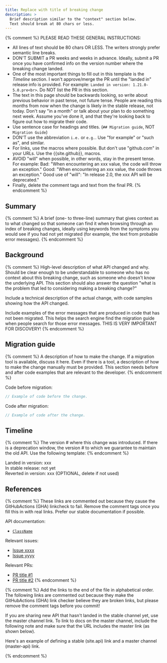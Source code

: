 ```yaml
---
title: Replace with title of breaking change
description: >
  Brief description similar to the "context" section below.
  Text should break at 80 chars or less.
---
```


{% comment %}
PLEASE READ THESE GENERAL INSTRUCTIONS:

* All lines of text should be 80 chars OR LESS.
  The writers strongly prefer semantic line breaks.
* DON'T SUBMIT a PR weeks and weeks in advance.
  Ideally, submit a PR once you have confirmed
  info on the version number where the breaking
  change landed.
* One of the most important things to fill out
  in this template is the *Timeline* section.
  I won't approve/merge the PR until the "landed in"
  release info is provided. For example:
  `Landed in version: 1.21.0-5.0.pre<br>`.
  Do NOT list the PR in this section.
* The text in this page should be backwards looking,
  so write about previous behavior in past tense,
  not future tense. People are reading this months
  from now when the change is likely in the stable
  release, not today. Don't say "in a month" or
  talk about your plan to do something next week.
  Assume you've done it, and that they're looking
  back to figure out how to migrate their code.
* Use sentence case for headings and titles.
  (`## Migration guide`, NOT `Migration Guide`)
* DON'T use the abbreviation `i.e.` or `e.g.`.
  Use "for example" or "such as", and similar.
* For links, use the macros where possible.
  But don't use "github.com" in your URLs.
  Use the {{site.github}}, macros.
* AVOID "will" when possible, in other words,
  stay in the present tense. For example:
  Bad: "When encountering an xxx value,
        the code will throw an exception."
  Good: "When encountering an xxx value,
          the code throws an exception."
  Good use of "will": "In release 2.0, the xxx API
        will be deprecated."
* Finally, delete the comment tags and text from the
    final PR.
{% endcomment %}

## Summary

{% comment %}
  A brief (one- to three-line) summary that gives
  context as to what changed so that someone can
  find it when browsing through an index of
  breaking changes, ideally using keywords from
  the symptoms you would see if you had not yet
  migrated (for example, the text from probable
  error messages).
{% endcomment %}

## Background

{% comment %}
  High-level description of what API changed and why.
  Should be clear enough to be understandable to someone
  who has no context about this breaking change,
  such as someone who doesn't know the underlying API.
  This section should also answer the question
  "what is the problem that led to considering making
  a breaking change?"

  Include a technical description of the actual change,
  with code samples showing how the API changed.

  Include examples of the error messages that are produced
  in code that has not been migrated. This helps the search
  engine find the migration guide when people search for those
  error messages. THIS IS VERY IMPORTANT FOR DISCOVERY!
{% endcomment %}

## Migration guide

{% comment %}
  A description of how to make the change.
  If a migration tool is available,
  discuss it here. Even if there is a tool,
  a description of how to make the change manually
  must be provided. This section needs before and
  after code examples that are relevant to the
  developer.
{% endcomment %}

Code before migration:

```js
// Example of code before the change.
```

Code after migration:

```js
// Example of code after the change.
```

## Timeline

{% comment %}
  The version # where this change was
  introduced. If there is a deprecation window,
  the version # to which we guarantee to maintain
  the old API. Use the following template:
{% endcomment %}

Landed in version: xxx\
In stable release: not yet\
Reverted in version: xxx  (OPTIONAL, delete if not used)

## References

{% comment %}
  These links are commented out because they
  cause the GitHubActions (GHA) linkcheck to fail.
  Remove the comment tags once you fill this in with
  real links. Prefer our stable documentation
  if possible.

API documentation:

* [`ClassName`][]

Relevant issues:

* [Issue xxxx][]
* [Issue yyyy][]

Relevant PRs:

* [PR title #1][]
* [PR title #2][]
{% endcomment %}

{% comment %}
  Add the links to the end of the file in alphabetical order.
  The following links are commented out because they make
  the GitHubActions (GHA) link checker believe they are broken links,
  but please remove the comment tags before you commit!

  If you are sharing new API that hasn't landed in
  the stable channel yet, use the master channel link.
  To link to docs on the master channel,
  include the following note and make sure that
  the URL includes the master link (as shown below).

  Here's an example of defining a stable (site.api) link
  and a master channel (master-api) link.

<!-- Stable channel link: -->
[`ClassName`]: {{site.api}}/[link_to_relevant_page].html

<!-- Master channel link: -->
[`ClassName`]: {{site.master-api}}/[link_to_relevant_page].html

[Issue xxxx]: {{site.repo}}/issues/[link_to_actual_issue]
[Issue yyyy]: {{site.repo}}/issues/[link_to_actual_issue]
[PR title #1]: {{site.repo}}/pull/[link_to_actual_pr]
[PR title #2]: {{site.repo}}/pull/[link_to_actual_pr]
{% endcomment %}
